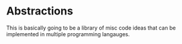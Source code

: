 # Abstractions

This is basically going to be a library of misc code ideas that can be implemented in multiple programming langauges.